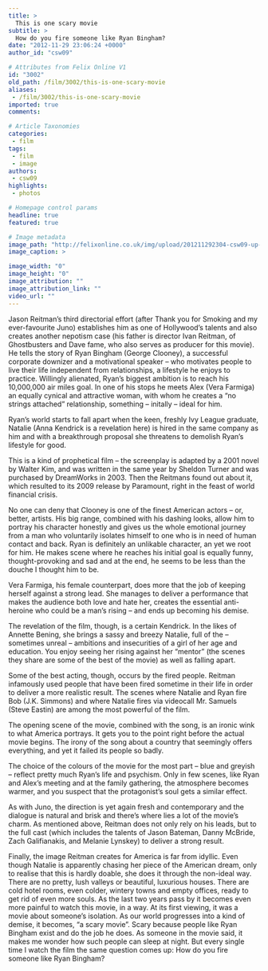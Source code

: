 ```yaml
---
title: >
  This is one scary movie
subtitle: >
  How do you fire someone like Ryan Bingham?
date: "2012-11-29 23:06:24 +0000"
author_id: "csw09"

# Attributes from Felix Online V1
id: "3002"
old_path: /film/3002/this-is-one-scary-movie
aliases:
 - /film/3002/this-is-one-scary-movie
imported: true
comments:

# Article Taxonomies
categories:
 - film
tags:
 - film
 - image
authors:
 - csw09
highlights:
 - photos

# Homepage control params
headline: true
featured: true

# Image metadata
image_path: "http://felixonline.co.uk/img/upload/201211292304-csw09-up-in-the-air.jpg"
image_caption: >

image_width: "0"
image_height: "0"
image_attribution: ""
image_attribution_link: ""
video_url: ""
---
```


Jason Reitman’s third directorial effort (after Thank you for Smoking and my ever-favourite Juno) establishes him as one of Hollywood’s talents and also creates another nepotism case (his father is director Ivan Reitman, of Ghostbusters and Dave fame, who also serves as producer for this movie). He tells the story of Ryan Bingham (George Clooney), a successful corporate downizer and a motivational speaker – who motivates people to live their life independent from relationships, a lifestyle he enjoys to practice. Willingly alienated, Ryan’s biggest ambition is to reach his 10,000,000 air miles goal. In one of his stops he meets Alex (Vera Farmiga) an equally cynical and attractive woman, with whom he creates a “no strings attached” relationship, something – initally – ideal for him.

Ryan’s world starts to fall apart when the keen, freshly Ivy League graduate, Natalie (Anna Kendrick is a revelation here) is hired in the same company as him and with a breakthrough proposal she threatens to demolish Ryan’s lifestyle for good.

This is a kind of prophetical film – the screenplay is adapted by a 2001 novel by Walter Kim, and was written in the same year by Sheldon Turner and was purchased by DreamWorks in 2003. Then the Reitmans found out about it, which resulted to its 2009 release by Paramount, right in the feast of world financial crisis.

No one can deny that Clooney is one of the finest American actors – or, better, artists. His big range, combined with his dashing looks, allow him to portray his character honestly and gives us the whole emotional journey from a man who voluntarily isolates himself to one who is in need of human contact and back. Ryan is definitely an unlikable character, an yet we root for him. He makes scene where he reaches his initial goal is equally funny, thought-provoking and sad and at the end, he seems to be less than the douche I thought him to be.

Vera Farmiga, his female counterpart, does more that the job of keeping herself against a strong lead. She manages to deliver a performance that makes the audience both love and hate her, creates the essential anti-heroine who could be a man’s rising – and ends up becoming his demise.

The revelation of the film, though, is a certain Kendrick. In the likes of Annette Bening, she brings a sassy and breezy Natalie, full of the – sometimes unreal – ambitions and insecurities of a girl of her age and education. You enjoy seeing her rising against her “mentor” (the scenes they share are some of the best of the movie) as well as falling apart.

Some of the best acting, though, occurs by the fired people. Reitman infamously used people that have been fired sometime in their life in order to deliver a more realistic result. The scenes where Natalie and Ryan fire Bob (J.K. Simmons) and where Natalie fires via videocall Mr. Samuels (Steve Eastin) are among the most powerful of the film.

The opening scene of the movie, combined with the song, is an ironic wink to what America portrays. It gets you to the point right before the actual movie begins. The irony of the song about a country that seemingly offers everything, and yet it failed its people so badly.

The choice of the colours of the movie for the most part – blue and greyish – reflect pretty much Ryan’s life and psychism. Only in few scenes, like Ryan and Alex’s meeting and at the family gathering, the atmosphere becomes warmer, and you suspect that the protagonist’s soul gets a similar effect.

As with Juno, the direction is yet again fresh and contemporary and the dialogue is natural and brisk and there’s where lies a lot of the movie’s charm. As mentioned above, Reitman does not only rely on his leads, but to the full cast (which includes the talents of Jason Bateman, Danny McBride, Zach Galifianakis, and Melanie Lynskey) to deliver a strong result.

Finally, the image Reitman creates for America is far from idyllic. Even though Natalie is apparently chasing her piece of the American dream, only to realise that this is hardly doable, she does it through the non-ideal way. There are no pretty, lush valleys or beautiful, luxurious houses. There are cold hotel rooms, even colder, wintery towns and empty offices, ready to get rid of even more souls.
 As the last two years pass by it becomes even more painful to watch this movie, in a way. At its first viewing, it was a movie about someone’s isolation. As our world progresses into a kind of demise, it becomes, “a scary movie”. Scary because people like Ryan Bingham exist and do the job he does. As someone in the movie said, it makes me wonder how such people can sleep at night. But every single time I watch the film the same question comes up: How do you fire someone like Ryan Bingham?
